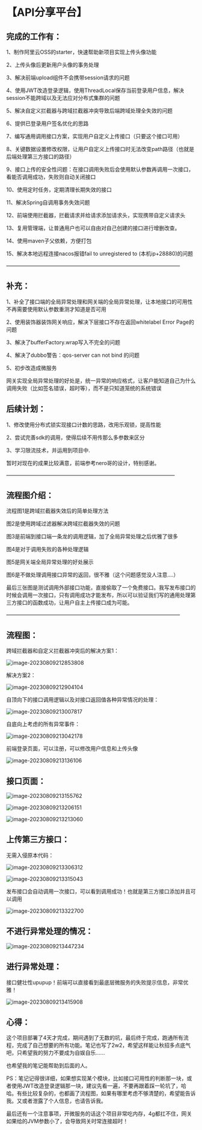 # 【API分享平台】

## 完成的工作有：

1、制作阿里云OSS的starter，快速帮助新项目实现上传头像功能

2、上传头像后更新用户头像的事务处理

3、解决前端upload组件不会携带session请求的问题

4、使用JWT改造登录逻辑，使用ThreadLocal保存当前登录用户信息，解决session不能跨域以及无法应对分布式集群的问题

5、解决自定义拦截器与跨域拦截器冲突导致后端跨域处理全失效的问题

6、提供已登录用户签名优化的思路

7、编写通用调用接口方案，实现用户自定义上传接口（只要这个接口可用）

8、关键数据设置修改权限，让用户自定义上传接口时无法改变path路径（也就是后端处理第三方接口的路径）

9、接口上传的安全性问题：在接口调用失败后会使用默认参数再调用一次接口，看能否调用成功，失败则自动关闭接口

10、使用定时任务，定期清理长期失效的接口

11、解决Spring自调用事务失效问题

12、前端使用拦截器，拦截请求并给请求添加请求头，实现携带自定义请求头

13、复用管理端，让普通用户也可以自由对自己创建的接口进行增删改查。

14、使用maven子父依赖，方便打包

15、解决本地远程连接nacos报错fail to unregistered to (本机ip+28880)的问题

—————————————————————————————————

## 补充：

1、补全了接口端的全局异常处理和网关端的全局异常处理，让本地接口的可用性不再需要使用默认参数重测才知道是否可用

2、使用装饰器装饰网关响应，解决下层接口不存在返回whitelabel Error Page的问题

3、解决了bufferFactory.wrap写入不完全的问题



4、解决了dubbo警告：qos-server can not bind 的问题

5、初步改造成微服务

网关实现全局异常处理的好处是，统一异常的响应格式，让客户能知道自己为什么调用失败（比如签名错误，超时等），而不是只知道笼统的系统错误

## 后续计划：

1、修改使用分布式锁实现接口计数的思路，改用乐观锁，提高性能

2、尝试完善sdk的调用，使得后续不用传那么多参数来区分

3、学习限流技术，并运用到项目中.

暂时对现在的成果比较满意，前端参考nero哥的设计，特别感谢。

————————————————————————————————

## 流程图介绍：

流程图1是跨域拦截器失效后的简单处理方法

图2是使用跨域过滤器解决跨域拦截器失效的问题

图3是前端到接口端一条龙的调用逻辑，加了全局异常处理之后优雅了很多

图4是对于调用失败的各种处理逻辑

图5是网关端全局异常处理的好处展示

图6是不做处理调用接口异常的返回，很不雅（这个问题感觉没人注意....）

最后三张图是测试调用外部接口功能，直接偷取了一个免费接口。我写发布接口的时候会调用一次接口，只有调用成功才能发布，所以可以验证我们写的通用处理第三方接口的函数成功，让用户自主上传接口成为可能。

—————————————————————————————————

## 流程图：

跨域拦截器和自定义拦截器冲突后的解决方案1：

![image-20230809212853808](Readme.assets/image-20230809212853808.png)

解决方案2：

![image-20230809212904104](Readme.assets/image-20230809212904104.png)

自顶向下的接口调用逻辑以及对接口返回值各种异常情况的处理：

![image-20230809213007817](Readme.assets/image-20230809213007817.png)

自底向上考虑的所有异常事件：

![image-20230809213042178](Readme.assets/image-20230809213042178.png)

前端登录页面，可以注册，可以修改用户信息和上传头像

![image-20230809213136106](Readme.assets/image-20230809213136106.png)

## 接口页面：

![image-20230809213155762](Readme.assets/image-20230809213155762.png)

![image-20230809213206151](Readme.assets/image-20230809213206151.png)

![image-20230809213213060](Readme.assets/image-20230809213213060.png)

## 上传第三方接口：

无需入侵原本代码：

![image-20230809213306312](Readme.assets/image-20230809213306312.png)

![image-20230809213315043](Readme.assets/image-20230809213315043.png)

发布接口会自动调用一次接口，可以看到调用成功！也就是第三方接口添加并且可以调用

![image-20230809213322700](Readme.assets/image-20230809213322700.png)



## 不进行异常处理的情况：

![image-20230809213447234](Readme.assets/image-20230809213447234.png)

## 进行异常处理：

接口健壮性upupup！前端可以直接看到最底层微服务的失败提示信息，非常优雅！

![image-20230809213415908](Readme.assets/image-20230809213415908.png)



## 心得：

这个项目部署了4天才完成，期间遇到了无数的坑，最后终于完成，跑通所有流程，完成了自己想要的所有功能。笔记也写了2w2，希望这样能让秋招多点底气吧，只希望我的努力不要成为自娱自乐......

也希望我的笔记能帮助到后面的人。

PS：笔记记得很详细，如果想实现某个模块，比如接口可用性的判断那一块，或者使用JWT改造登录逻辑那一块，建议先看一遍，不要再跟着踩一轮坑了，哈哈。有些比较复杂的，也都画了流程图，如果有哪里考虑不够清楚的，希望能告诉我。又或者泄露了个人信息，也请告诉我。

最后还有一个注意事项，开微服务的话这个项目非常吃内存，4g都扛不住，网关如果给的JVM参数小了，会导致网关时常连接超时！